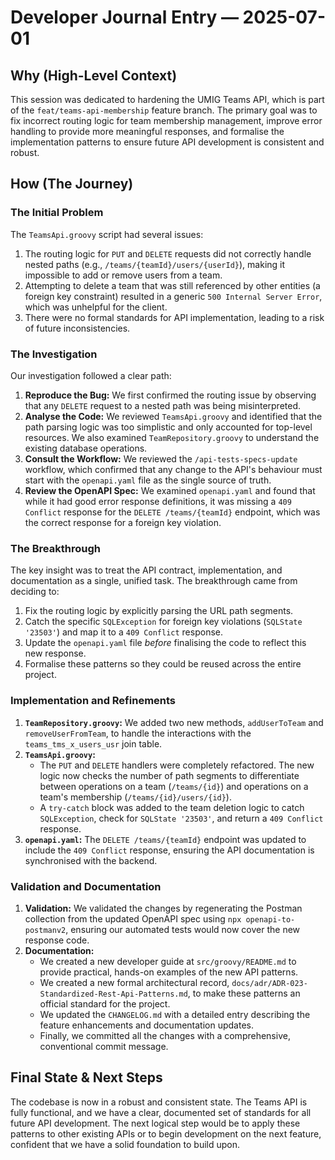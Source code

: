 # Developer Journal Entry — 2025-07-01

## Why (High-Level Context)

This session was dedicated to hardening the UMIG Teams API, which is part of the `feat/teams-api-membership` feature branch. The primary goal was to fix incorrect routing logic for team membership management, improve error handling to provide more meaningful responses, and formalise the implementation patterns to ensure future API development is consistent and robust.

## How (The Journey)

### The Initial Problem

The `TeamsApi.groovy` script had several issues:
1.  The routing logic for `PUT` and `DELETE` requests did not correctly handle nested paths (e.g., `/teams/{teamId}/users/{userId}`), making it impossible to add or remove users from a team.
2.  Attempting to delete a team that was still referenced by other entities (a foreign key constraint) resulted in a generic `500 Internal Server Error`, which was unhelpful for the client.
3.  There were no formal standards for API implementation, leading to a risk of future inconsistencies.

### The Investigation

Our investigation followed a clear path:
1.  **Reproduce the Bug:** We first confirmed the routing issue by observing that any `DELETE` request to a nested path was being misinterpreted.
2.  **Analyse the Code:** We reviewed `TeamsApi.groovy` and identified that the path parsing logic was too simplistic and only accounted for top-level resources. We also examined `TeamRepository.groovy` to understand the existing database operations.
3.  **Consult the Workflow:** We reviewed the `/api-tests-specs-update` workflow, which confirmed that any change to the API's behaviour must start with the `openapi.yaml` file as the single source of truth.
4.  **Review the OpenAPI Spec:** We examined `openapi.yaml` and found that while it had good error response definitions, it was missing a `409 Conflict` response for the `DELETE /teams/{teamId}` endpoint, which was the correct response for a foreign key violation.

### The Breakthrough

The key insight was to treat the API contract, implementation, and documentation as a single, unified task. The breakthrough came from deciding to:
1.  Fix the routing logic by explicitly parsing the URL path segments.
2.  Catch the specific `SQLException` for foreign key violations (`SQLState '23503'`) and map it to a `409 Conflict` response.
3.  Update the `openapi.yaml` file *before* finalising the code to reflect this new response.
4.  Formalise these patterns so they could be reused across the entire project.

### Implementation and Refinements

1.  **`TeamRepository.groovy`:** We added two new methods, `addUserToTeam` and `removeUserFromTeam`, to handle the interactions with the `teams_tms_x_users_usr` join table.
2.  **`TeamsApi.groovy`:**
    *   The `PUT` and `DELETE` handlers were completely refactored. The new logic now checks the number of path segments to differentiate between operations on a team (`/teams/{id}`) and operations on a team's membership (`/teams/{id}/users/{id}`).
    *   A `try-catch` block was added to the team deletion logic to catch `SQLException`, check for `SQLState '23503'`, and return a `409 Conflict` response.
3.  **`openapi.yaml`:** The `DELETE /teams/{teamId}` endpoint was updated to include the `409 Conflict` response, ensuring the API documentation is synchronised with the backend.

### Validation and Documentation

1.  **Validation:** We validated the changes by regenerating the Postman collection from the updated OpenAPI spec using `npx openapi-to-postmanv2`, ensuring our automated tests would now cover the new response code.
2.  **Documentation:**
    *   We created a new developer guide at `src/groovy/README.md` to provide practical, hands-on examples of the new API patterns.
    *   We created a new formal architectural record, `docs/adr/ADR-023-Standardized-Rest-Api-Patterns.md`, to make these patterns an official standard for the project.
    *   We updated the `CHANGELOG.md` with a detailed entry describing the feature enhancements and documentation updates.
    *   Finally, we committed all the changes with a comprehensive, conventional commit message.

## Final State & Next Steps

The codebase is now in a robust and consistent state. The Teams API is fully functional, and we have a clear, documented set of standards for all future API development. The next logical step would be to apply these patterns to other existing APIs or to begin development on the next feature, confident that we have a solid foundation to build upon.
